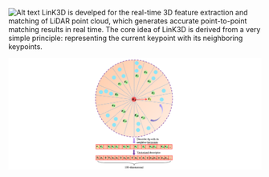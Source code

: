 
![Alt text](fig/LinK3D_video.gif)
LinK3D is develped for the real-time 3D feature extraction and matching of LiDAR point cloud, which generates accurate point-to-point matching results in real time. The core idea of LinK3D is derived from a very simple principle: representing the current keypoint with its neighboring keypoints.

<img src="fig/coreIdea.png" width="1000px">


